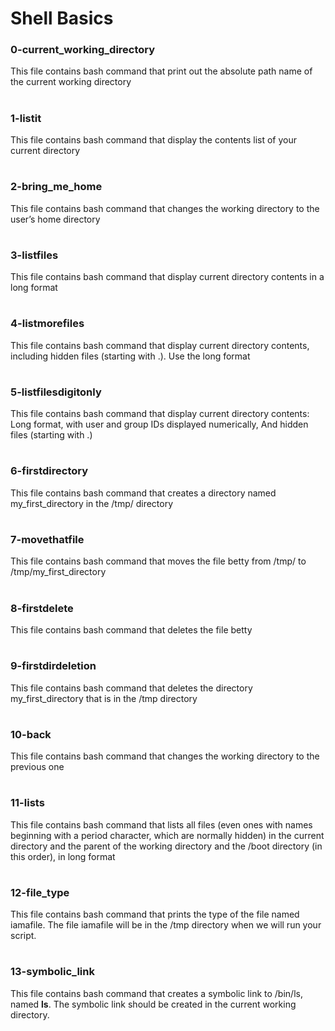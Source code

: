 # Shell Basics

### 0-current_working_directory
This file contains bash command that print out the absolute path name of the current working directory
#
### 1-listit
This file contains bash command that display the contents list of your current directory
#

### 2-bring_me_home
This file contains bash command that changes the working directory to the user’s home directory
#
### 3-listfiles
This file contains bash command that display current directory contents in a long format
#
### 4-listmorefiles
This file contains bash command that display current directory contents, including hidden files (starting with .). Use the long format
#
### 5-listfilesdigitonly
This file contains bash command that display current directory contents: Long format, with user and group IDs displayed numerically, And hidden files (starting with .)
#
### 6-firstdirectory
This file contains bash command that creates a directory named my_first_directory in the /tmp/ directory
#
### 7-movethatfile
This file contains bash command that moves the file betty from /tmp/ to /tmp/my_first_directory
#
### 8-firstdelete
This file contains bash command that deletes the file betty
#
### 9-firstdirdeletion
This file contains bash command that deletes the directory my_first_directory that is in the /tmp directory
#
### 10-back
This file contains bash command that changes the working directory to the previous one
#
### 11-lists
This file contains bash command that lists all files (even ones with names beginning with a period character, which are normally hidden) in the current directory and the parent of the working directory and the /boot directory (in this order), in long format
#
### 12-file_type
This file contains bash command that prints the type of the file named iamafile. The file iamafile will be in the /tmp directory when we will run your script.
#
### 13-symbolic_link
This file contains bash command that creates a symbolic link to /bin/ls, named __ls__. The symbolic link should be created in the current working directory.
#
